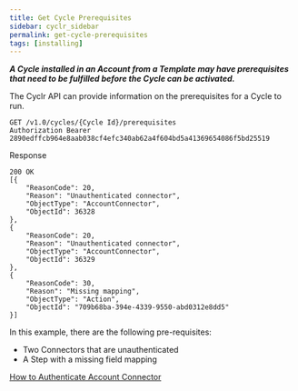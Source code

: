 ```yaml
---
title: Get Cycle Prerequisites
sidebar: cyclr_sidebar
permalink: get-cycle-prerequisites
tags: [installing]
---
```


**_A Cycle installed in an Account from a Template may have prerequisites that need to be fulfilled before the Cycle can be activated._**

The Cyclr API can provide information on the prerequisites for a Cycle to run.

    GET /v1.0/cycles/{Cycle Id}/prerequisites
    Authorization Bearer 2890edffcb964e8aab038cf4efc340ab62a4f604bd5a41369654086f5bd25519

Response

    200 OK
    [{
        "ReasonCode": 20,
        "Reason": "Unauthenticated connector",
        "ObjectType": "AccountConnector",
        "ObjectId": 36328
    },
    {
        "ReasonCode": 20,
        "Reason": "Unauthenticated connector",
        "ObjectType": "AccountConnector",
        "ObjectId": 36329
    },
    {
        "ReasonCode": 30,
        "Reason": "Missing mapping",
        "ObjectType": "Action",
        "ObjectId": "709b68ba-394e-4339-9550-abd0312e8dd5"
    }]

In this example, there are the following pre-requisites:

*   Two Connectors that are unauthenticated
*   A Step with a missing field mapping

[How to Authenticate Account Connector](./authenticate-account-connector)

